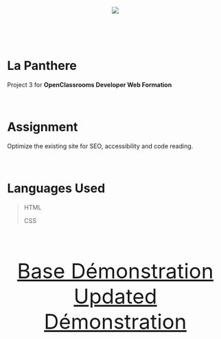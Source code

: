 <p align="center"><img src="https://user.oc-static.com/upload/2022/02/16/16450043954887_cover%20small.png"></img></p>

<br><br><br>

# La Panthere

Project 3 for **OpenClassrooms Developer Web Formation**
<br><br><br>

# Assignment

Optimize the existing site for SEO, accessibility and code reading.
<br><br><br>

# Languages Used

> HTML
>
> CSS

<br>
<font size="10"><p align="center"><a href="https://kenjy62.github.io/OCR_LaPhantere/Base">Base Démonstration</a><br><a href="https://kenjy62.github.io/OCR_LaPhantere/Updated">Updated Démonstration</a></p></font>
